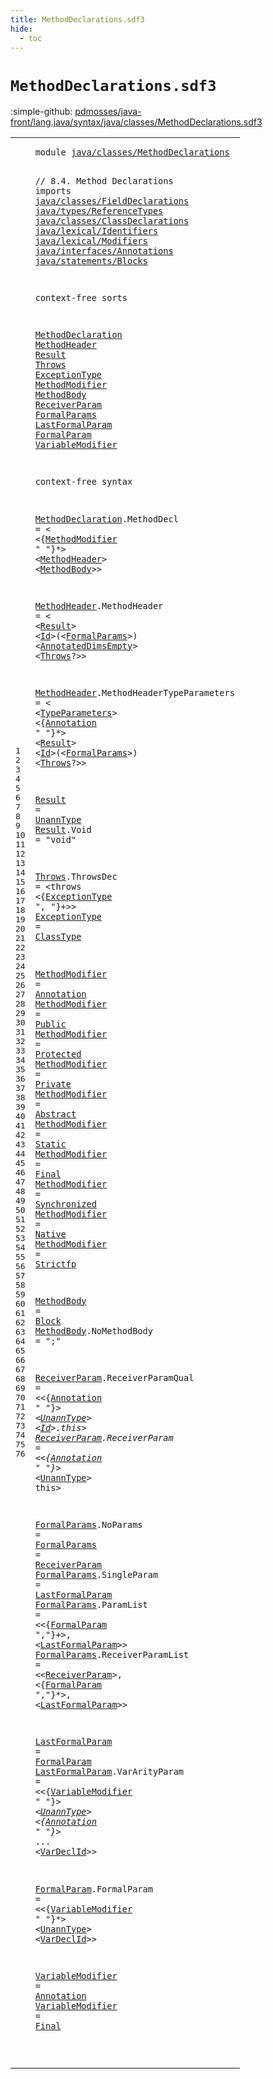 ```yaml
---
title: MethodDeclarations.sdf3
hide:
  - toc
---
```


# `MethodDeclarations.sdf3`

:simple-github: [pdmosses/java-front/lang.java/syntax/java/classes/MethodDeclarations.sdf3]

[pdmosses/java-front/lang.java/syntax/java/classes/MethodDeclarations.sdf3]: https://github.com/pdmosses/java-front/blob/master/lang.java/syntax/java/classes/MethodDeclarations.sdf3 "The source file on GitHub"

<div class="sdf3"><table class="highlighttable"><tbody><tr><td class="linenos"><div class="linenodiv"><pre><span></span>1
2
3
4
5
6
7
8
9
10
11
12
13
14
15
16
17
18
19
20
21
22
23
24
25
26
27
28
29
30
31
32
33
34
35
36
37
38
39
40
41
42
43
44
45
46
47
48
49
50
51
52
53
54
55
56
57
58
59
60
61
62
63
64
65
66
67
68
69
70
71
72
73
74
75
76
</pre></div></td>
<td class="code"><pre><code><span class="keyword">module</span> <a href="../../statements/Statements.sdf3#java/classes/MethodDeclarations_99_130" id="java/classes/MethodDeclarations_7_38" title="Referenced at ../../statements/Statements.sdf3 line 7">java/classes/MethodDeclarations</a>

<span class="layout">// 8.4. Method Declarations</span>
<span class="keyword">imports</span>
  <a href="../FieldDeclarations.sdf3#java/classes/FieldDeclarations_7_37" id="java/classes/FieldDeclarations_78_108" title="Defined at ../FieldDeclarations.sdf3 line 1">java/classes/FieldDeclarations</a>
  <a href="../../types/ReferenceTypes.sdf3#java/types/ReferenceTypes_7_32" id="java/types/ReferenceTypes_111_136" title="Defined at ../../types/ReferenceTypes.sdf3 line 1">java/types/ReferenceTypes</a>
  <a href="../ClassDeclarations.sdf3#java/classes/ClassDeclarations_7_37" id="java/classes/ClassDeclarations_139_169" title="Defined at ../ClassDeclarations.sdf3 line 1">java/classes/ClassDeclarations</a>
  <a href="../../lexical/Identifiers.sdf3#java/lexical/Identifiers_7_31" id="java/lexical/Identifiers_172_196" title="Defined at ../../lexical/Identifiers.sdf3 line 1">java/lexical/Identifiers</a>
  <a href="../../lexical/Modifiers.sdf3#java/lexical/Modifiers_7_29" id="java/lexical/Modifiers_199_221" title="Defined at ../../lexical/Modifiers.sdf3 line 1">java/lexical/Modifiers</a>
  <a href="../../interfaces/Annotations.sdf3#java/interfaces/Annotations_7_34" id="java/interfaces/Annotations_224_251" title="Defined at ../../interfaces/Annotations.sdf3 line 1">java/interfaces/Annotations</a>
  <a href="../../statements/Blocks.sdf3#java/statements/Blocks_7_29" id="java/statements/Blocks_254_276" title="Defined at ../../statements/Blocks.sdf3 line 1">java/statements/Blocks</a>

<span class="keyword">context-free sorts</span>

  <a href="../ClassDeclarations.sdf3#MethodDeclaration_1692_1709" id="MethodDeclaration_300_317" title="Referenced at ../ClassDeclarations.sdf3 line 64">MethodDeclaration</a>
  <a href="#MethodHeader_565_577" id="MethodHeader_320_332" title="Referenced at line 31; ../../interfaces/InterfaceMethodDeclarations.sdf3 line 18">MethodHeader</a>
  <a href="#Result_781_787" id="Result_335_341" title="Referenced at line 37">Result</a>
  <a href="#Throws_811_817" id="Throws_344_350" title="Referenced at line 37; ../ConstructorDeclarations.sdf3 line 25">Throws</a>
  <a href="#ExceptionType_902_915" id="ExceptionType_353_366" title="Referenced at line 42">ExceptionType</a>
  <a href="#MethodModifier_542_556" id="MethodModifier_369_383" title="Referenced at line 31">MethodModifier</a>
  <a href="#MethodBody_580_590" id="MethodBody_386_396" title="Referenced at line 31; ../../interfaces/InterfaceMethodDeclarations.sdf3 line 18">MethodBody</a>
  <a href="#ReceiverParam_1709_1722" id="ReceiverParam_399_412" title="Referenced at line 66">ReceiverParam</a>
  <a href="#FormalParams_795_807" id="FormalParams_415_427" title="Referenced at line 37; ../ConstructorDeclarations.sdf3 line 25; ../../expressions/LambdaExpressions.sdf3 line 20">FormalParams</a>
  <a href="#LastFormalParam_1748_1763" id="LastFormalParam_430_445" title="Referenced at line 66">LastFormalParam</a>
  <a href="#FormalParam_1796_1807" id="FormalParam_448_459" title="Referenced at line 68">FormalParam</a>
  <a href="#VariableModifier_1954_1970" id="VariableModifier_462_478" title="Referenced at line 71; ../../statements/LocalVariableDeclarations.sdf3 line 19; ../../statements/Statements.sdf3 line 128">VariableModifier</a>

<span class="keyword">context-free syntax</span>
  
  <a href="../ClassDeclarations.sdf3#MethodDeclaration_1692_1709" id="MethodDeclaration_505_522" title="Referenced at ../ClassDeclarations.sdf3 line 64">MethodDeclaration</a>.<span class="cons_Constructor"><span id="MethodDecl_523_533" title="Not referenced locally, nor via imports">MethodDecl</span></span> = &lt;
  &lt;{<a href="#MethodModifier_369_383" id="MethodModifier_542_556" title="Defined at line 20, 45, 46, 47, 48, 49, 50, 51, 52, 53, 54">MethodModifier</a> <span class="cons_Lit">" "</span>}*&gt; &lt;<a href="#MethodHeader_320_332" id="MethodHeader_565_577" title="Defined at line 16, 33, 36">MethodHeader</a>&gt; &lt;<a href="#MethodBody_386_396" id="MethodBody_580_590" title="Defined at line 21, 56, 57">MethodBody</a>&gt;&gt;
  
  <a href="#MethodHeader_565_577" id="MethodHeader_598_610" title="Referenced at line 31; ../../interfaces/InterfaceMethodDeclarations.sdf3 line 18">MethodHeader</a>.<span class="cons_Constructor"><span id="MethodHeader_611_623" title="Not referenced locally, nor via imports">MethodHeader</span></span> = &lt;
  &lt;<a href="#Result_335_341" id="Result_631_637" title="Defined at line 17, 39, 40">Result</a>&gt; &lt;<a href="../../lexical/Identifiers.sdf3#Id_141_143" id="Id_640_642" title="Defined at ../../lexical/Identifiers.sdf3 line 15, 23">Id</a>&gt;<span class="cons_String">(</span>&lt;<a href="#FormalParams_415_427" id="FormalParams_645_657" title="Defined at line 23, 62, 63, 64, 65, 66">FormalParams</a>&gt;<span class="cons_String">)</span> &lt;<a href="../../types/ReferenceTypes.sdf3#AnnotatedDimsEmpty_289_307" id="AnnotatedDimsEmpty_661_679" title="Defined at ../../types/ReferenceTypes.sdf3 line 18, 40">AnnotatedDimsEmpty</a>&gt; &lt;<a href="#Throws_344_350" id="Throws_682_688" title="Defined at line 18, 42">Throws</a>?&gt;&gt;
  
  <a href="#MethodHeader_565_577" id="MethodHeader_697_709" title="Referenced at line 31; ../../interfaces/InterfaceMethodDeclarations.sdf3 line 18">MethodHeader</a>.<span class="cons_Constructor"><span id="MethodHeaderTypeParameters_710_736" title="Not referenced locally, nor via imports">MethodHeaderTypeParameters</span></span> = &lt;
  &lt;<a href="../ClassDeclarations.sdf3#TypeParameters_567_581" id="TypeParameters_744_758" title="Defined at ../ClassDeclarations.sdf3 line 25, 50">TypeParameters</a>&gt; &lt;{<a href="../../interfaces/Annotations.sdf3#Annotation_158_168" id="Annotation_762_772" title="Defined at ../../interfaces/Annotations.sdf3 line 12, 19, 20, 21">Annotation</a> <span class="cons_Lit">" "</span>}*&gt; &lt;<a href="#Result_335_341" id="Result_781_787" title="Defined at line 17, 39, 40">Result</a>&gt; &lt;<a href="../../lexical/Identifiers.sdf3#Id_141_143" id="Id_790_792" title="Defined at ../../lexical/Identifiers.sdf3 line 15, 23">Id</a>&gt;<span class="cons_String">(</span>&lt;<a href="#FormalParams_415_427" id="FormalParams_795_807" title="Defined at line 23, 62, 63, 64, 65, 66">FormalParams</a>&gt;<span class="cons_String">)</span> &lt;<a href="#Throws_344_350" id="Throws_811_817" title="Defined at line 18, 42">Throws</a>?&gt;&gt;
  
  <a href="#Result_781_787" id="Result_826_832" title="Referenced at line 37">Result</a> = <a href="../FieldDeclarations.sdf3#UnannType_403_412" id="UnannType_835_844" title="Defined at ../FieldDeclarations.sdf3 line 22, 50, 51">UnannType</a>
  <a href="#Result_781_787" id="Result_847_853" title="Referenced at line 37">Result</a>.<span class="cons_Constructor"><span id="Void_854_858" title="Not referenced locally, nor via imports">Void</span></span> = <span class="cons_Lit">"void"</span>
  
  <a href="#Throws_811_817" id="Throws_873_879" title="Referenced at line 37; ../ConstructorDeclarations.sdf3 line 25">Throws</a>.<span class="cons_Constructor"><span id="ThrowsDec_880_889" title="Not referenced locally, nor via imports">ThrowsDec</span></span> = &lt;<span class="cons_String">throws</span> &lt;{<a href="#ExceptionType_353_366" id="ExceptionType_902_915" title="Defined at line 19, 43">ExceptionType</a> <span class="cons_Lit">", "</span>}+&gt;&gt;
  <a href="#ExceptionType_902_915" id="ExceptionType_927_940" title="Referenced at line 42">ExceptionType</a>    = <a href="../../types/ReferenceTypes.sdf3#ClassType_234_243" id="ClassType_946_955" title="Defined at ../../types/ReferenceTypes.sdf3 line 14, 26, 27">ClassType</a>
  
  <a href="#MethodModifier_542_556" id="MethodModifier_961_975" title="Referenced at line 31">MethodModifier</a> = <a href="../../interfaces/Annotations.sdf3#Annotation_158_168" id="Annotation_978_988" title="Defined at ../../interfaces/Annotations.sdf3 line 12, 19, 20, 21">Annotation</a>
  <a href="#MethodModifier_542_556" id="MethodModifier_991_1005" title="Referenced at line 31">MethodModifier</a> = <a href="../../lexical/Modifiers.sdf3#Public_201_207" id="Public_1008_1014" title="Defined at ../../lexical/Modifiers.sdf3 line 14, 29">Public</a>
  <a href="#MethodModifier_542_556" id="MethodModifier_1017_1031" title="Referenced at line 31">MethodModifier</a> = <a href="../../lexical/Modifiers.sdf3#Protected_189_198" id="Protected_1034_1043" title="Defined at ../../lexical/Modifiers.sdf3 line 13, 28">Protected</a>
  <a href="#MethodModifier_542_556" id="MethodModifier_1046_1060" title="Referenced at line 31">MethodModifier</a> = <a href="../../lexical/Modifiers.sdf3#Private_179_186" id="Private_1063_1070" title="Defined at ../../lexical/Modifiers.sdf3 line 12, 27">Private</a>
  <a href="#MethodModifier_542_556" id="MethodModifier_1073_1087" title="Referenced at line 31">MethodModifier</a> = <a href="../../lexical/Modifiers.sdf3#Abstract_141_149" id="Abstract_1090_1098" title="Defined at ../../lexical/Modifiers.sdf3 line 8, 23">Abstract</a>
  <a href="#MethodModifier_542_556" id="MethodModifier_1101_1115" title="Referenced at line 31">MethodModifier</a> = <a href="../../lexical/Modifiers.sdf3#Static_210_216" id="Static_1118_1124" title="Defined at ../../lexical/Modifiers.sdf3 line 15, 30">Static</a>
  <a href="#MethodModifier_542_556" id="MethodModifier_1127_1141" title="Referenced at line 31">MethodModifier</a> = <a href="../../lexical/Modifiers.sdf3#Final_162_167" id="Final_1144_1149" title="Defined at ../../lexical/Modifiers.sdf3 line 10, 25">Final</a>
  <a href="#MethodModifier_542_556" id="MethodModifier_1152_1166" title="Referenced at line 31">MethodModifier</a> = <a href="../../lexical/Modifiers.sdf3#Synchronized_230_242" id="Synchronized_1169_1181" title="Defined at ../../lexical/Modifiers.sdf3 line 17, 34">Synchronized</a>
  <a href="#MethodModifier_542_556" id="MethodModifier_1184_1198" title="Referenced at line 31">MethodModifier</a> = <a href="../../lexical/Modifiers.sdf3#Native_170_176" id="Native_1201_1207" title="Defined at ../../lexical/Modifiers.sdf3 line 11, 26">Native</a>
  <a href="#MethodModifier_542_556" id="MethodModifier_1210_1224" title="Referenced at line 31">MethodModifier</a> = <a href="../../lexical/Modifiers.sdf3#Strictfp_219_227" id="Strictfp_1227_1235" title="Defined at ../../lexical/Modifiers.sdf3 line 16, 31">Strictfp</a>
  
  <a href="#MethodBody_580_590" id="MethodBody_1241_1251" title="Referenced at line 31; ../../interfaces/InterfaceMethodDeclarations.sdf3 line 18">MethodBody</a>         = <a href="../../statements/Blocks.sdf3#Block_185_190" id="Block_1262_1267" title="Defined at ../../statements/Blocks.sdf3 line 12, 17">Block</a>
  <a href="#MethodBody_580_590" id="MethodBody_1270_1280" title="Referenced at line 31; ../../interfaces/InterfaceMethodDeclarations.sdf3 line 18">MethodBody</a>.<span class="cons_Constructor"><span id="NoMethodBody_1281_1293" title="Not referenced locally, nor via imports">NoMethodBody</span></span> = <span class="cons_Lit">";"</span>
  
  <a href="#ReceiverParam_1709_1722" id="ReceiverParam_1305_1318" title="Referenced at line 66">ReceiverParam</a>.<span class="cons_Constructor"><span id="ReceiverParamQual_1319_1336" title="Not referenced locally, nor via imports">ReceiverParamQual</span></span> = &lt;&lt;{<a href="../../interfaces/Annotations.sdf3#Annotation_158_168" id="Annotation_1342_1352" title="Defined at ../../interfaces/Annotations.sdf3 line 12, 19, 20, 21">Annotation</a> <span class="cons_Lit">" "</span>}*&gt; &lt;<a href="../FieldDeclarations.sdf3#UnannType_403_412" id="UnannType_1361_1370" title="Defined at ../FieldDeclarations.sdf3 line 22, 50, 51">UnannType</a>&gt; &lt;<a href="../../lexical/Identifiers.sdf3#Id_141_143" id="Id_1373_1375" title="Defined at ../../lexical/Identifiers.sdf3 line 15, 23">Id</a>&gt;<span class="cons_String">.this</span>&gt;
  <a href="#ReceiverParam_1709_1722" id="ReceiverParam_1385_1398" title="Referenced at line 66">ReceiverParam</a>.<span class="cons_Constructor"><span id="ReceiverParam_1399_1412" title="Not referenced locally, nor via imports">ReceiverParam</span></span>     = &lt;&lt;{<a href="../../interfaces/Annotations.sdf3#Annotation_158_168" id="Annotation_1422_1432" title="Defined at ../../interfaces/Annotations.sdf3 line 12, 19, 20, 21">Annotation</a> <span class="cons_Lit">" "</span>}*&gt; &lt;<a href="../FieldDeclarations.sdf3#UnannType_403_412" id="UnannType_1441_1450" title="Defined at ../FieldDeclarations.sdf3 line 22, 50, 51">UnannType</a>&gt; <span class="cons_String">this</span>&gt;

  <a href="#FormalParams_795_807" id="FormalParams_1461_1473" title="Referenced at line 37; ../ConstructorDeclarations.sdf3 line 25; ../../expressions/LambdaExpressions.sdf3 line 20">FormalParams</a>.<span class="cons_Constructor"><span id="NoParams_1474_1482" title="Not referenced locally, nor via imports">NoParams</span></span>          = 
  <a href="#FormalParams_795_807" id="FormalParams_1497_1509" title="Referenced at line 37; ../ConstructorDeclarations.sdf3 line 25; ../../expressions/LambdaExpressions.sdf3 line 20">FormalParams</a>                   = <a href="#ReceiverParam_399_412" id="ReceiverParam_1530_1543" title="Defined at line 22, 59, 60">ReceiverParam</a>
  <a href="#FormalParams_795_807" id="FormalParams_1546_1558" title="Referenced at line 37; ../ConstructorDeclarations.sdf3 line 25; ../../expressions/LambdaExpressions.sdf3 line 20">FormalParams</a>.<span class="cons_Constructor"><span id="SingleParam_1559_1570" title="Not referenced locally, nor via imports">SingleParam</span></span>       = <a href="#LastFormalParam_430_445" id="LastFormalParam_1579_1594" title="Defined at line 24, 68, 69">LastFormalParam</a>
  <a href="#FormalParams_795_807" id="FormalParams_1597_1609" title="Referenced at line 37; ../ConstructorDeclarations.sdf3 line 25; ../../expressions/LambdaExpressions.sdf3 line 20">FormalParams</a>.<span class="cons_Constructor"><span id="ParamList_1610_1619" title="Not referenced locally, nor via imports">ParamList</span></span>         = &lt;&lt;{<a href="#FormalParam_448_459" id="FormalParam_1633_1644" title="Defined at line 25, 71">FormalParam</a> <span class="cons_Lit">","</span>}+&gt;<span class="cons_String">,</span> &lt;<a href="#LastFormalParam_430_445" id="LastFormalParam_1654_1669" title="Defined at line 24, 68, 69">LastFormalParam</a>&gt;&gt;
  <a href="#FormalParams_795_807" id="FormalParams_1674_1686" title="Referenced at line 37; ../ConstructorDeclarations.sdf3 line 25; ../../expressions/LambdaExpressions.sdf3 line 20">FormalParams</a>.<span class="cons_Constructor"><span id="ReceiverParamList_1687_1704" title="Not referenced locally, nor via imports">ReceiverParamList</span></span> = &lt;&lt;<a href="#ReceiverParam_399_412" id="ReceiverParam_1709_1722" title="Defined at line 22, 59, 60">ReceiverParam</a>&gt;<span class="cons_String">,</span> &lt;{<a href="#FormalParam_448_459" id="FormalParam_1727_1738" title="Defined at line 25, 71">FormalParam</a> <span class="cons_Lit">","</span>}*&gt;<span class="cons_String">,</span> &lt;<a href="#LastFormalParam_430_445" id="LastFormalParam_1748_1763" title="Defined at line 24, 68, 69">LastFormalParam</a>&gt;&gt;
  
  <a href="#LastFormalParam_1748_1763" id="LastFormalParam_1771_1786" title="Referenced at line 66">LastFormalParam</a>        = <a href="#FormalParam_448_459" id="FormalParam_1796_1807" title="Defined at line 25, 71">FormalParam</a>
  <a href="#LastFormalParam_1748_1763" id="LastFormalParam_1810_1825" title="Referenced at line 66">LastFormalParam</a>.<span class="cons_Constructor"><span id="VarArityParam_1826_1839" title="Not referenced locally, nor via imports">VarArityParam</span></span> = &lt;&lt;{<a href="#VariableModifier_462_478" id="VariableModifier_1845_1861" title="Defined at line 26, 73, 74">VariableModifier</a> <span class="cons_Lit">" "</span>}*&gt; &lt;<a href="../FieldDeclarations.sdf3#UnannType_403_412" id="UnannType_1870_1879" title="Defined at ../FieldDeclarations.sdf3 line 22, 50, 51">UnannType</a>&gt; &lt;{<a href="../../interfaces/Annotations.sdf3#Annotation_158_168" id="Annotation_1883_1893" title="Defined at ../../interfaces/Annotations.sdf3 line 12, 19, 20, 21">Annotation</a> <span class="cons_Lit">" "</span>}*&gt; <span class="cons_String">...</span> &lt;<a href="../FieldDeclarations.sdf3#VarDeclId_343_352" id="VarDeclId_1906_1915" title="Defined at ../FieldDeclarations.sdf3 line 18, 31, 32">VarDeclId</a>&gt;&gt;
    
  <a href="#FormalParam_1796_1807" id="FormalParam_1925_1936" title="Referenced at line 68">FormalParam</a>.<span class="cons_Constructor"><span id="FormalParam_1937_1948" title="Not referenced locally, nor via imports">FormalParam</span></span> = &lt;&lt;{<a href="#VariableModifier_462_478" id="VariableModifier_1954_1970" title="Defined at line 26, 73, 74">VariableModifier</a> <span class="cons_Lit">" "</span>}*&gt; &lt;<a href="../FieldDeclarations.sdf3#UnannType_403_412" id="UnannType_1979_1988" title="Defined at ../FieldDeclarations.sdf3 line 22, 50, 51">UnannType</a>&gt; &lt;<a href="../FieldDeclarations.sdf3#VarDeclId_343_352" id="VarDeclId_1991_2000" title="Defined at ../FieldDeclarations.sdf3 line 18, 31, 32">VarDeclId</a>&gt;&gt;
  
  <a href="#VariableModifier_1954_1970" id="VariableModifier_2008_2024" title="Referenced at line 71; ../../statements/LocalVariableDeclarations.sdf3 line 19; ../../statements/Statements.sdf3 line 128">VariableModifier</a> = <a href="../../interfaces/Annotations.sdf3#Annotation_158_168" id="Annotation_2027_2037" title="Defined at ../../interfaces/Annotations.sdf3 line 12, 19, 20, 21">Annotation</a>
  <a href="#VariableModifier_1954_1970" id="VariableModifier_2040_2056" title="Referenced at line 71; ../../statements/LocalVariableDeclarations.sdf3 line 19; ../../statements/Statements.sdf3 line 128">VariableModifier</a> = <a href="../../lexical/Modifiers.sdf3#Final_162_167" id="Final_2059_2064" title="Defined at ../../lexical/Modifiers.sdf3 line 10, 25">Final</a>
  
  
</code></pre></td></tr></tbody></table></div>